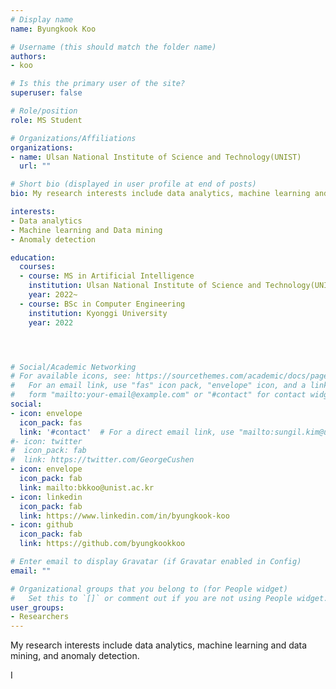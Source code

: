 ```yaml
---
# Display name
name: Byungkook Koo

# Username (this should match the folder name)
authors:
- koo

# Is this the primary user of the site?
superuser: false

# Role/position
role: MS Student 

# Organizations/Affiliations
organizations:
- name: Ulsan National Institute of Science and Technology(UNIST)
  url: ""

# Short bio (displayed in user profile at end of posts)
bio: My research interests include data analytics, machine learning and data mining, and anomaly detection.

interests:
- Data analytics
- Machine learning and Data mining
- Anomaly detection

education:
  courses:
  - course: MS in Artificial Intelligence
    institution: Ulsan National Institute of Science and Technology(UNIST)
    year: 2022~
  - course: BSc in Computer Engineering
    institution: Kyonggi University
    year: 2022




# Social/Academic Networking
# For available icons, see: https://sourcethemes.com/academic/docs/page-builder/#icons
#   For an email link, use "fas" icon pack, "envelope" icon, and a link in the
#   form "mailto:your-email@example.com" or "#contact" for contact widget.
social:
- icon: envelope
  icon_pack: fas
  link: '#contact'  # For a direct email link, use "mailto:sungil.kim@unist.ac.kr".
#- icon: twitter
#  icon_pack: fab
#  link: https://twitter.com/GeorgeCushen
- icon: envelope
  icon_pack: fab
  link: mailto:bkkoo@unist.ac.kr
- icon: linkedin
  icon_pack: fab
  link: https://www.linkedin.com/in/byungkook-koo
- icon: github
  icon_pack: fab
  link: https://github.com/byungkookkoo

# Enter email to display Gravatar (if Gravatar enabled in Config)
email: ""

# Organizational groups that you belong to (for People widget)
#   Set this to `[]` or comment out if you are not using People widget.
user_groups:
- Researchers
---
```


My research interests include data analytics, machine learning and data mining, and anomaly detection.

I 


